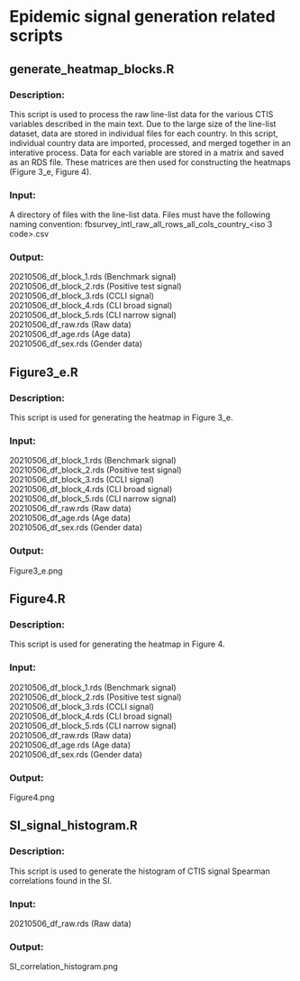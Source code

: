 # Epidemic signal generation related scripts 
## generate_heatmap_blocks.R
### Description: <br>
This script is used to process the raw line-list data for the various CTIS variables described in the main text. Due to the large size of the line-list dataset, data are stored in individual files for each country. In this script, individual country data are imported, processed, and merged together in an interative process. Data for each variable are stored in a matrix and saved as an RDS file. These matrices are then used for constructing the heatmaps (Figure 3_e, Figure 4). <br>
### Input: <br>
A directory of files with the line-list data. Files must have the following naming convention: fbsurvey_intl_raw_all_rows_all_cols_country_<iso 3 code>.csv <br>
### Output: <br>
20210506_df_block_1.rds (Benchmark signal) <br>
20210506_df_block_2.rds (Positive test signal) <br>
20210506_df_block_3.rds (CCLI signal) <br>
20210506_df_block_4.rds (CLI broad signal) <br>
20210506_df_block_5.rds (CLI narrow signal) <br>
20210506_df_raw.rds (Raw data) <br>
20210506_df_age.rds (Age data) <br>
20210506_df_sex.rds (Gender data) <br>
## Figure3_e.R
### Description: <br>
This script is used for generating the heatmap in Figure 3_e. <br>
### Input: <br>
20210506_df_block_1.rds (Benchmark signal) <br>
20210506_df_block_2.rds (Positive test signal) <br>
20210506_df_block_3.rds (CCLI signal) <br>
20210506_df_block_4.rds (CLI broad signal) <br>
20210506_df_block_5.rds (CLI narrow signal) <br>
20210506_df_raw.rds (Raw data) <br>
20210506_df_age.rds (Age data) <br>
20210506_df_sex.rds (Gender data) <br>
### Output: <br>
Figure3_e.png <br>
## Figure4.R
### Description: <br>
This script is used for generating the heatmap in Figure 4. <br>
### Input: <br>
20210506_df_block_1.rds (Benchmark signal) <br>
20210506_df_block_2.rds (Positive test signal) <br>
20210506_df_block_3.rds (CCLI signal) <br>
20210506_df_block_4.rds (CLI broad signal) <br>
20210506_df_block_5.rds (CLI narrow signal) <br>
20210506_df_raw.rds (Raw data) <br>
20210506_df_age.rds (Age data) <br>
20210506_df_sex.rds (Gender data) <br>
### Output: <br>
Figure4.png
## SI_signal_histogram.R
### Description: <br>
This script is used to generate the histogram of CTIS signal Spearman correlations found in the SI.
### Input: <br>
20210506_df_raw.rds (Raw data) <br>
### Output: <br>
SI_correlation_histogram.png
